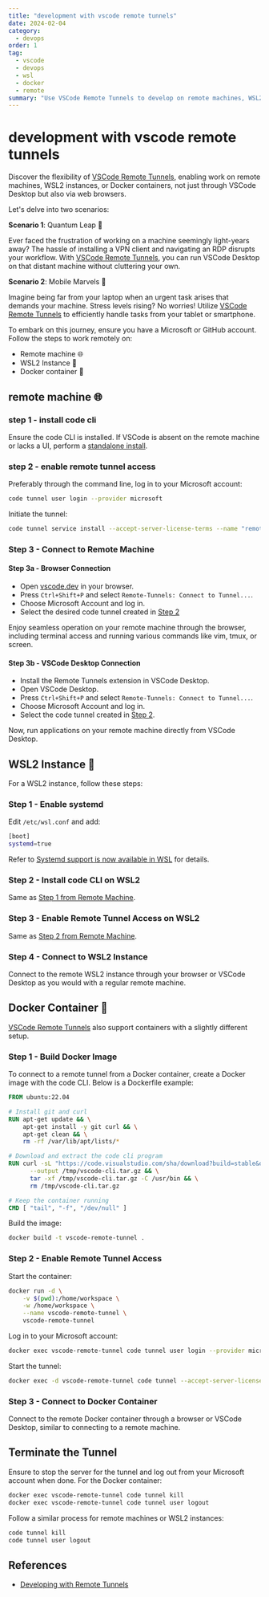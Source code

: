 ```yaml
---
title: "development with vscode remote tunnels"
date: 2024-02-04
category:
  - devops
order: 1
tag:
  - vscode
  - devops
  - wsl
  - docker
  - remote
summary: "Use VSCode Remote Tunnels to develop on remote machines, WSL2, or Docker from anywhere."
---
```


<ArticleStatusBadge />

# development with vscode remote tunnels

Discover the flexibility of [VSCode Remote Tunnels][remote-tunnels], enabling work on remote
machines, WSL2 instances, or Docker containers, not just through VSCode Desktop but also via web
browsers.

Let's delve into two scenarios:

**Scenario 1**: Quantum Leap 🌌

Ever faced the frustration of working on a machine seemingly light-years away? The hassle of
installing a VPN client and navigating an RDP disrupts your workflow. With [VSCode Remote
Tunnels][remote-tunnels], you can run VSCode Desktop on that distant machine without cluttering your
own.

**Scenario 2**: Mobile Marvels 📲

Imagine being far from your laptop when an urgent task arises that demands your machine. Stress
levels rising? No worries! Utilize [VSCode Remote Tunnels][remote-tunnels] to efficiently handle
tasks from your tablet or smartphone.

To embark on this journey, ensure you have a Microsoft or GitHub account. Follow the steps to work
remotely on:

- Remote machine 🌐
- WSL2 Instance 🚧
- Docker container 🐋

## remote machine 🌐

### step 1 - install code cli

Ensure the code CLI is installed. If VSCode is absent on the remote machine or lacks a UI, perform a
[standalone install].

### step 2 - enable remote tunnel access

Preferably through the command line, log in to your Microsoft account:

```bash
code tunnel user login --provider microsoft
```

Initiate the tunnel:

```bash
code tunnel service install --accept-server-license-terms --name "remote-tunnel"
```

### Step 3 - Connect to Remote Machine

#### Step 3a - Browser Connection

- Open [vscode.dev] in your browser.
- Press `Ctrl+Shift+P` and select `Remote-Tunnels: Connect to Tunnel...`.
- Choose Microsoft Account and log in.
- Select the desired code tunnel created in [Step 2](#step-2---enable-remote-tunnel-access)

Enjoy seamless operation on your remote machine through the browser, including terminal access and
running various commands like vim, tmux, or screen.

#### Step 3b - VSCode Desktop Connection

- Install the Remote Tunnels extension in VSCode Desktop.
- Open VSCode Desktop.
- Press `Ctrl+Shift+P` and select `Remote-Tunnels: Connect to Tunnel...`.
- Choose Microsoft Account and log in.
- Select the code tunnel created in [Step 2](#step-2---enable-remote-tunnel-access).

Now, run applications on your remote machine directly from VSCode Desktop.

## WSL2 Instance 🚧

For a WSL2 instance, follow these steps:

### Step 1 - Enable systemd

Edit `/etc/wsl.conf` and add:

```bash
[boot]
systemd=true
```

Refer to [Systemd support is now available in WSL][systemd-in-wsl] for details.

### Step 2 - Install code CLI on WSL2

Same as [Step 1 from Remote Machine](#step-1---install-code-cli).

### Step 3 - Enable Remote Tunnel Access on WSL2

Same as [Step 2 from Remote Machine](#step-2---enable-remote-tunnel-access).

### Step 4 - Connect to WSL2 Instance

Connect to the remote WSL2 instance through your browser or VSCode Desktop as you would with a
regular remote machine.

## Docker Container 🐋

[VSCode Remote Tunnels][remote-tunnels] also support containers with a slightly different setup.

### Step 1 - Build Docker Image

To connect to a remote tunnel from a Docker container, create a Docker image with the code CLI.
Below is a Dockerfile example:

```dockerfile
FROM ubuntu:22.04

# Install git and curl
RUN apt-get update && \
    apt-get install -y git curl && \
    apt-get clean && \
    rm -rf /var/lib/apt/lists/*

# Download and extract the code cli program
RUN curl -sL "https://code.visualstudio.com/sha/download?build=stable&os=cli-alpine-x64" \
      --output /tmp/vscode-cli.tar.gz && \
      tar -xf /tmp/vscode-cli.tar.gz -C /usr/bin && \
      rm /tmp/vscode-cli.tar.gz

# Keep the container running
CMD [ "tail", "-f", "/dev/null" ]
```

Build the image:

```bash
docker build -t vscode-remote-tunnel .
```

### Step 2 - Enable Remote Tunnel Access

Start the container:

```bash
docker run -d \
    -v $(pwd):/home/workspace \
    -w /home/workspace \
    --name vscode-remote-tunnel \
    vscode-remote-tunnel
```

Log in to your Microsoft account:

```bash
docker exec vscode-remote-tunnel code tunnel user login --provider microsoft
```

Start the tunnel:

```bash
docker exec -d vscode-remote-tunnel code tunnel --accept-server-license-terms --name "docker-tunnel"
```

### Step 3 - Connect to Docker Container

Connect to the remote Docker container through a browser or VSCode Desktop, similar to connecting to
a remote machine.

## Terminate the Tunnel

Ensure to stop the server for the tunnel and log out from your Microsoft account when done. For the
Docker container:

```bash
docker exec vscode-remote-tunnel code tunnel kill
docker exec vscode-remote-tunnel code tunnel user logout
```

Follow a similar process for remote machines or WSL2 instances:

```bash
code tunnel kill
code tunnel user logout
```

## References

- [Developing with Remote Tunnels][remote-tunnels]

[remote-tunnels]: https://code.visualstudio.com/docs/remote/tunnels
[standalone install]: https://code.visualstudio.com/#alt-downloads
[systemd-in-wsl]: https://devblogs.microsoft.com/commandline/systemd-support-is-now-available-in-wsl/
[usage-limits]: https://code.visualstudio.com/docs/remote/tunnels#_are-there-usage-limits-for-the-tunneling-service
[vscode.dev]: https://vscode.dev
